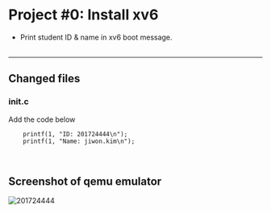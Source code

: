 # Project #0: Install xv6
- Print student ID & name in xv6 boot message.
<br><br/>    
---     
## Changed files
### init.c    
Add the code below
```
    printf(1, "ID: 201724444\n");
    printf(1, "Name: jiwon.kim\n");
```
<br/>   

## Screenshot of qemu emulator  
![201724444](https://user-images.githubusercontent.com/42952244/81799478-5b4c4680-954c-11ea-8a1d-fd31398e36fd.JPG)  

